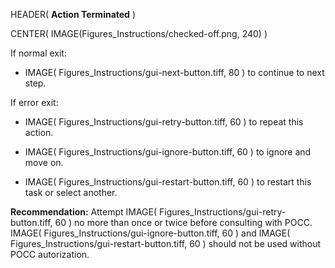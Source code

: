 HEADER( __Action Terminated__ )

CENTER( IMAGE(Figures_Instructions/checked-off.png, 240) )
 
If normal exit:

- IMAGE( Figures_Instructions/gui-next-button.tiff, 80 ) to continue to next step. 

If error exit:

- IMAGE( Figures_Instructions/gui-retry-button.tiff, 60 ) to repeat this action.

- IMAGE( Figures_Instructions/gui-ignore-button.tiff, 60 ) to ignore and move on.

- IMAGE( Figures_Instructions/gui-restart-button.tiff, 60 ) to restart this task or select another.

 __Recommendation:__ Attempt IMAGE( Figures_Instructions/gui-retry-button.tiff, 60 ) no more than once or twice before consulting with POCC.
 IMAGE( Figures_Instructions/gui-ignore-button.tiff, 60 ) and IMAGE( Figures_Instructions/gui-restart-button.tiff, 60 ) should not be used without POCC autorization.